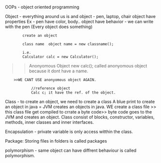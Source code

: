 OOPs - object oriented programming

Object - everything around us is and object - pen, laptop, chair
            object have properties Ex - pen have color, body..
            object have behavior - we can write with the pen
            (Every object does something)

            create an object

            class name  object name = new classname();

            i.e.
            Calculator calc = new Calculator();
>> Anonyomous Object 
                new calc(); called anonyomous object because it dont have a name.
        
        >>WE CANT USE anonyomous object AGAIN.

                //reference object
                Calc c; it have the ref. of the object.

Class - to create an object, we need to create a class
        A blue print to create an object in java = JVM creates an objects in java.
        WE create a class file >> this class file get compiled to crrate a byte code>> byte code goes to the JVM and creates an object.
        Class consist of blocks, constructor, variables, methods, inner classes and inner interfaces.

Encapsulation - 
        private variable is only access witthin the class.

Package: Storing files in folders is called packages

polymorphism - same object can have diffrent behaviour is called polymorphism.



